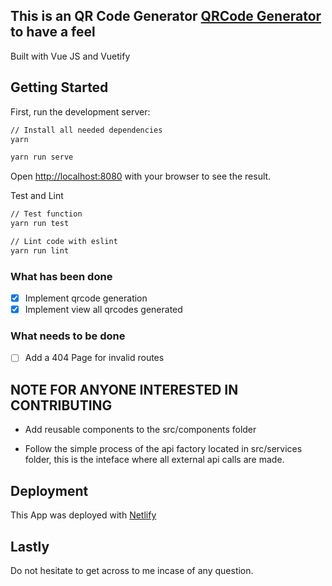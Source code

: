 ## This is an QR Code Generator [QRCode Generator](https://the-qrcode-gen.netlify.app/) to have a feel

Built with Vue JS and Vuetify

## Getting Started

First, run the development server:

```bash
// Install all needed dependencies
yarn

yarn run serve


```

Open [http://localhost:8080](http://localhost:8080) with your browser to see the result.

Test and Lint

```bash
// Test function
yarn run test

// Lint code with eslint
yarn run lint


```

### What has been done

- [x] Implement qrcode generation
- [x] Implement view all qrcodes generated

### What needs to be done

- [ ] Add a 404 Page for invalid routes

## NOTE FOR ANYONE INTERESTED IN CONTRIBUTING

- Add reusable components to the src/components folder

- Follow the simple process of the api factory located in src/services folder, this is the inteface where all external api calls are made.

## Deployment

This App was deployed with [Netlify](https://netlify.com/)

## Lastly

Do not hesitate to get across to me incase of any question.
